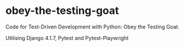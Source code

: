 # obey-the-testing-goat
Code for Test-Driven Development with Python: Obey the Testing Goat. 

Utilising Django 4.1.7, Pytest and Pytest-Playwright
